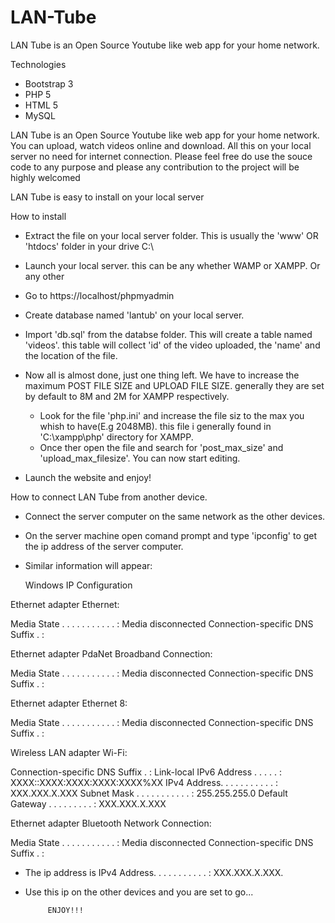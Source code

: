 # LAN-Tube
LAN Tube is an Open Source Youtube like web app for your home network. 

Technologies

- Bootstrap 3
- PHP 5
- HTML 5
- MySQL

LAN Tube is an Open Source Youtube like web app for your home network. You can upload, watch videos online and download. All this on your local server no need for internet connection.
Please feel free do use the souce code to any purpose and please any contribution to the project will be highly welcomed

LAN Tube is easy to install on your local server

How to install
- Extract the file on your local server folder. This is usually the 'www' OR 'htdocs' folder in your drive C:\
- Launch your local server. this can be any whether WAMP or XAMPP. Or any other
- Go to https://localhost/phpmyadmin
- Create database named 'lantub' on your local server.
- Import 'db.sql' from the databse folder.
	This will create a table named 'videos'. this table will collect 'id' of the video uploaded, the 'name' and the location of the file.
- Now all is almost done, just one thing left. We have to increase the maximum POST FILE SIZE and UPLOAD FILE SIZE. generally they are set by default to 8M and 2M for XAMPP respectively.
	
	- Look for the file 'php.ini' and increase the file siz to the max you whish to have(E.g 2048MB). this file i generally found in 'C:\xampp\php' directory for XAMPP.
	- Once ther open the file and search for 'post_max_size' and 'upload_max_filesize'. You can now start editing.
- Launch the website and enjoy!





How to connect LAN Tube from another device.

- Connect the server computer on the same network as the other devices.
- On the server machine open comand prompt and type 'ipconfig' to get the ip address of the server computer.


- Similar information will appear:

	Windows IP Configuration


Ethernet adapter Ethernet:

   Media State . . . . . . . . . . . : Media disconnected
   Connection-specific DNS Suffix  . :

Ethernet adapter PdaNet Broadband Connection:

   Media State . . . . . . . . . . . : Media disconnected
   Connection-specific DNS Suffix  . :

Ethernet adapter Ethernet 8:

   Media State . . . . . . . . . . . : Media disconnected
   Connection-specific DNS Suffix  . :

Wireless LAN adapter Wi-Fi:

   Connection-specific DNS Suffix  . :
   Link-local IPv6 Address . . . . . : XXXX::XXXX:XXXX:XXXX:XXXX%XX
   IPv4 Address. . . . . . . . . . . : XXX.XXX.X.XXX
   Subnet Mask . . . . . . . . . . . : 255.255.255.0
   Default Gateway . . . . . . . . . : XXX.XXX.X.XXX

Ethernet adapter Bluetooth Network Connection:

   Media State . . . . . . . . . . . : Media disconnected
   Connection-specific DNS Suffix  . :


- The ip address is IPv4 Address. . . . . . . . . . . : XXX.XXX.X.XXX.
- Use this ip on the other devices and you are set to go...

           ENJOY!!!
